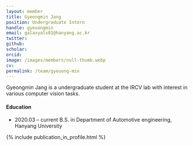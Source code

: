 ```yaml
---
layout: member
title: Gyeongmin Jang
position: Undergraduate Intern
handle: gyeuongmin
email: galaxyals01@hanyang.ac.kr
twitter: 
github: 
scholar: 
orcid: 
image: /images/members/null-thumb.webp
cv: 
permalink: /team/gyeuong-min
---
```


Gyeongmin Jang is a undergraduate student at the IRCV lab with interest in various computer vision tasks.


#### Education

<ul class="chronological">
  <li><span>2020.03 – current</span> B.S. in Department of Automotive engineering, Hanyang University</li>
</ul>

{% include publication_in_profile.html %}
